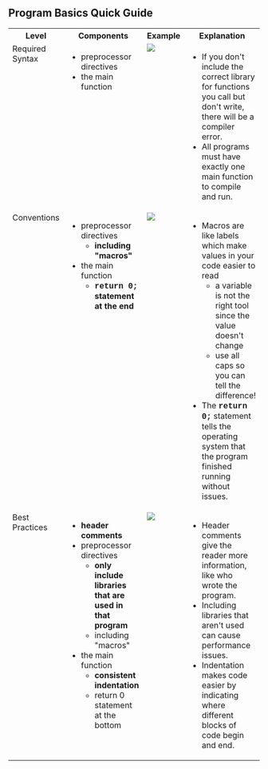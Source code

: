 <style>
    table{
        table-layout: fixed;
        width:100%;
    }
    td{
        vertical-align: top;
    }
    img{
        height: auto;
        max-width: 100%;
    }
</style>

<h2>Program Basics Quick Guide</h2>
<table>
    <tr>
        <th >Level</th>
        <th >Components</th>
        <th style="width:40%">Example</th>
        <th style="width:35%">Explanation</th>
    </tr>
    <tr>
        <td>Required Syntax</td>
        <td>
            <ul>
                <li>preprocessor directives</li>
                <li>the main function</li>
            </ul>
        </td>
        <td>
            <img src="https://github.com/user-attachments/assets/d8ef632a-7a25-4399-afdf-3efd216fcba0">
        </td>
        <td>
            <ul>
                <li>If you don't include the correct library for functions you call but don't write, there will be a compiler error.</li>
                <li>All programs must have exactly one main function to compile and run.</li>
            </ul>
        </td>
    </tr>
    <tr>
        <td>Conventions</td>
        <td>
            <ul>
                <li>preprocessor directives
                    <ul>
                        <li><strong style="font-family: inherit; font-size: 1rem;">including "macros"</strong></li>
                    </ul>
                </li>
                <li>the main function
                    <ul>
                        <li><strong style="font-family: inherit; font-size: 1rem;"><span style="font-family: 'courier new', courier;">return 0;</span> statement at the end</strong></li>
                    </ul>
                </li>
            </ul>
        </td>
        <td><img src="https://github.com/user-attachments/assets/d99fc476-a933-4228-80ff-0a97b4fcb576"></td>
        <td>
            <ul>
                <li>Macros are like labels which make values in your code easier to read
                    <ul>
                        <li>a variable is not the right tool since the value doesn't change</li>
                        <li>use all caps so you can tell the difference!</li>
                    </ul>
                </li>
                <li>The <strong style="font-family: inherit; font-size: 1rem;"><span style="font-family: 'courier new', courier;">return 0;</span></strong> statement tells the operating system that the program finished running without issues.</li>
            </ul>
        </td>
    </tr>
    <tr>
        <td>Best Practices</td>
        <td>
            <ul>
                <li><strong>header comments</strong></li>
                <li>preprocessor directives
                    <ul>
                        <li><strong style="font-family: inherit; font-size: 1rem;">only include libraries that are used in that program</strong></li>
                        <li>including "macros"</li>
                    </ul>
                </li>
                <li>the main function
                    <ul>
                        <li><strong>consistent indentation</strong></li>
                        <li>return 0 statement at the bottom</li>
                    </ul>
                </li>
            </ul>
        </td>
        <td><img src="https://github.com/user-attachments/assets/b78a17e7-09b1-4af7-87f3-b2441124277d"></td>
        <td>
            <ul>
                <li>Header comments give the reader more information, like who wrote the program.</li>
                <li>Including libraries that aren't used can cause performance issues.</li>
                <li>Indentation makes code easier by indicating where different blocks of code begin and end.</li>
            </ul>
        </td>
    </tr>
</table>
